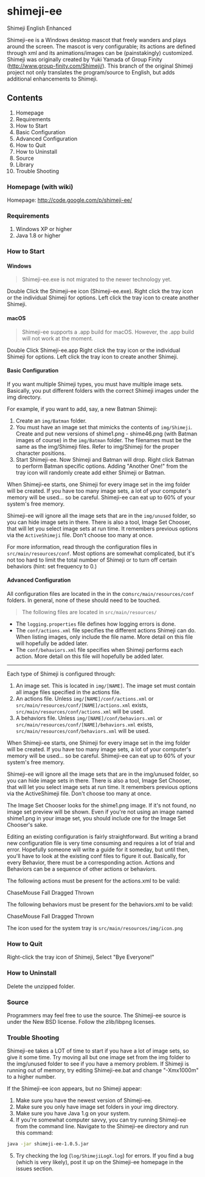shimeji-ee
==========

Shimeji English Enhanced

Shimeji-ee is a Windows desktop mascot that freely wanders and plays around the screen. 
The mascot is very configurable; its actions are defined through xml and its
animations/images can be (painstakingly) customized.  Shimeji was originally created
by Yuki Yamada of Group Finity (http://www.group-finity.com/Shimeji/).
This branch of the original Shimeji project not only translates the program/source
to English, but adds additional enhancements to Shimeji.

## Contents

1. Homepage
2. Requirements
3. How to Start
4. Basic Configuration
5. Advanced Configuration
6. How to Quit
7. How to Uninstall
8. Source
9. Library
10. Trouble Shooting

### Homepage (with wiki)

Homepage: http://code.google.com/p/shimeji-ee/

### Requirements

1. Windows XP or higher
2. Java 1.8 or higher

### How to Start

#### Windows

> Shimeji-ee.exe is not migrated to the newer technology yet.

Double Click the Shimeji-ee icon (Shimeji-ee.exe).
Right click the tray icon or the individual Shimeji for options. 
Left click the tray icon to create another Shimeji.

#### macOS

> Shimeji-ee supports a .app build for macOS. However, the .app build will not work at the moment.

Double Click Shimeji-ee.app
Right click the tray icon or the individual Shimeji for options. 
Left click the tray icon to create another Shimeji.

#### Basic Configuration

If you want multiple Shimeji types, you must have multiple image sets. 
Basically, you put different folders with the correct Shimeji images under the img directory.

For example, if you want to add, say, a new Batman Shimeji:

1. Create an `img/Batman` folder.
2. You must have an image set that mimicks the contents of `img/Shimeji`. 
Create and put new versions of shime1.png - shime46.png (with Batman images of course)
in the `img/Batman` folder. The filenames must be the same as the img/Shimeji files.
Refer to img/Shimeji for the proper character positions.
3. Start Shimeji-ee. Now Shimeji and Batman will drop. 
Right click Batman to perform Batman specific options. 
Adding "Another One!" from the tray icon will randomly create add either Shimeji or Batman.

When Shimeji-ee starts, one Shimeji for every image set in the img folder will be created. 
If you have too many image sets, a lot of your computer's memory will be used... so be careful.  Shimeji-ee can eat up to 60% of your system's free memory.  

Shimeji-ee will ignore all the image sets that are in the `img/unused` folder,
so you can hide image sets in there.  There is also a tool, Image Set Chooser,
that will let you select image sets at run time.
It remembers previous options via the `ActiveShimeji` file.
Don't choose too many at once.

For more information, read through the configuration files in `src/main/resources/conf`.
Most options are somewhat complicated, but it's not too hard to limit the total number of Shimeji or to turn off certain behaviors (hint: set frequency to 0.)

#### Advanced Configuration

All configuration files are located in the in the con`src/main/resources/conf` folders. 
In general, none of these should need to be touched.

> The following files are located in `src/main/resources/`

* The `logging.properties` file defines how logging errors is done.
* The `conf/actions.xml` file specifies the different actions Shimeji can do. 
When listing images, only include the file name. 
More detail on this file will hopefully be added later.
* The `conf/behaviors.xml` file specifies when Shimeji performs each action. 
More detail on this file will hopefully be added later.

***

Each type of Shimeji is configured through:

1. An image set.  This is located in `img/[NAME]`.
The image set must contain all image files specified in the actions file. 
2. An actions file.  Unless `img/[NAME]/conf/actions.xml` or
`src/main/resources/conf/[NAME]/actions.xml` exists,
`src/main/resources/conf/actions.xml` will be used.
3. A behaviors file.  Unless `img/[NAME]/conf/behaviors.xml` or
`src/main/resources/conf/[NAME]/behaviors.xml` exists,
`src/main/resources/conf/behaviors.xml` will be used.

When Shimeji-ee starts, one Shimeji for every image set in the img folder will be created.
If you have too many image sets, a lot of your computer's memory will be used... so be careful.  Shimeji-ee can eat up to 60% of your system's free memory.  

Shimeji-ee will ignore all the image sets that are in the img/unused folder,
so you can hide image sets in there.  There is also a tool, Image Set Chooser,
that will let you select image sets at run time.  It remembers previous options via
the ActiveShimeji file.  Don't choose too many at once.

The Image Set Chooser looks for the shime1.png image.
If it's not found, no image set preview will be shown.
Even if you're not using an image named shime1.png in your image set,
you should include one for the Image Set Chooser's sake.

Editing an existing configuration is fairly straightforward.
But writing a brand new configuration file is very time consuming and
requires a lot of trial and error.  Hopefully someone will write a guide
for it someday, but until then, you'll have to look at the existing conf
files to figure it out.  Basically, for every Behavior, there must be a corresponding action.  Actions and Behaviors can be a sequence of other actions or behaviors.

The following actions must be present for the actions.xml to be valid:

ChaseMouse
Fall
Dragged
Thrown

The following behaviors must be present for the behaviors.xml to be valid:

ChaseMouse
Fall
Dragged
Thrown

The icon used for the system tray is `src/main/resources/img/icon.png`

### How to Quit

Right-click the tray icon of Shimeji, Select "Bye Everyone!"

### How to Uninstall

Delete the unzipped folder.

### Source

Programmers may feel free to use the source.  The Shimeji-ee source is under the New BSD license.
Follow the zlib/libpng licenses.

### Trouble Shooting

Shimeji-ee takes a LOT of time to start if you have a lot of image sets, so give it some time.
Try moving all but one image set from the img folder to the img/unused folder to see if
you have a memory problem.  If Shimeji is running out of memory, try editing Shimeji-ee.bat
and change "-Xmx1000m" to a higher number.

If the Shimeji-ee icon appears, but no Shimeji appear:

1. Make sure you have the newest version of Shimeji-ee.
2. Make sure you only have image set folders in your img directory.
3. Make sure you have Java 1.g on your system.
4. If you're somewhat computer savvy, you can try running Shimeji-ee from the command line. 
Navigate to the Shimeji-ee directory and run this command:

```bash
java -jar shimeji-ee-1.0.5.jar
```

5. Try checking the log (`log/ShimejiLogX.log`) for errors.
If you find a bug (which is very likely), post it up on the
Shimeji-ee homepage in the issues section.